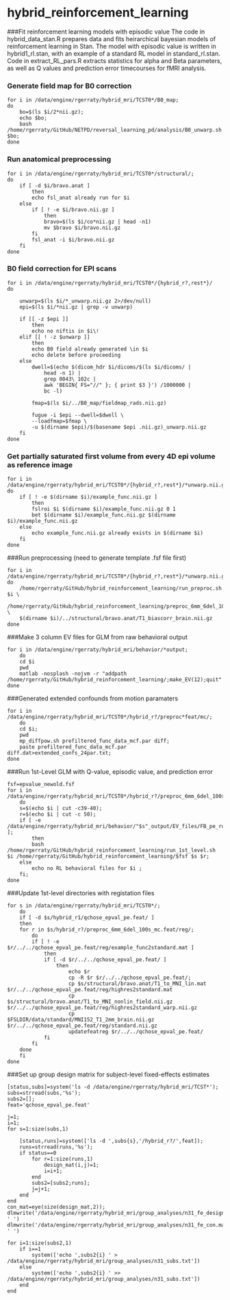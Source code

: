 # hybrid_reinforcement_learning


###Fit reinforcement learning models with episodic value
The code in hybrid_data_stan.R prepares data and fits heirarchical bayesian models of reinforcement learning in Stan. The model with episodic value is written in hybrid1_rl.stan, with an example of a standard RL model in standard_rl.stan. Code in extract_RL_pars.R extracts statistics for alpha and Beta parameters, as well as Q values and prediction error timecourses for fMRI analysis.


### Generate field map for B0 correction
```{.bash}
for i in /data/engine/rgerraty/hybrid_mri/TCST0*/B0_map;  
do 
	bo=$(ls $i/2*nii.gz);
	echo $bo; 
	bash /home/rgerraty/GitHub/NETPD/reversal_learning_pd/analysis/B0_unwarp.sh $bo; 
done
```

### Run anatomical preprocessing
```{.bash}
for i in /data/engine/rgerraty/hybrid_mri/TCST0*/structural/;
do 
	if [ -d $i/bravo.anat ]
		then
		echo fsl_anat already run for $i
	else
		if [ ! -e $i/bravo.nii.gz ]
			then
			bravo=$(ls $i/co*nii.gz | head -n1)
			mv $bravo $i/bravo.nii.gz
		fi
		fsl_anat -i $i/bravo.nii.gz
	fi
done
```

### B0 field correction for EPI scans
```{.bash}
for i in /data/engine/rgerraty/hybrid_mri/TCST0*/{hybrid_r?,rest*}/
do

	unwarp=$(ls $i/*_unwarp.nii.gz 2>/dev/null)
	epi=$(ls $i/*nii.gz | grep -v unwarp)

	if [[ -z $epi ]]
		then 
		echo no niftis in $i\!
	elif [[ ! -z $unwarp ]]
		then
		echo B0 field already generated \in $i
		echo delete before proceeding
	else
		dwell=$(echo $(dicom_hdr $i/dicoms/$(ls $i/dicoms/ | 
			head -n 1) | 
			grep 0043\ 102c | 
			awk 'BEGIN{ FS="//" }; { print $3 }') /1000000 | 
			bc -l) 

		fmap=$(ls $i/../B0_map/fieldmap_rads.nii.gz)

		fugue -i $epi --dwell=$dwell \
		--loadfmap=$fmap \
		-u $(dirname $epi)/$(basename $epi .nii.gz)_unwarp.nii.gz
	fi
done
```
### Get partially saturated first volume from every 4D epi volume as reference image
```{.bash}
for i in /data/engine/rgerraty/hybrid_mri/TCST0*/{hybrid_r?,rest*}/*unwarp.nii.gz
do
	if [ ! -e $(dirname $i)/example_func.nii.gz ]
		then
		fslroi $i $(dirname $i)/example_func.nii.gz 0 1
		bet $(dirname $i)/example_func.nii.gz $(dirname $i)/example_func.nii.gz 
	else
		echo example_func.nii.gz already exists in $(dirname $i)
	fi
done
```

###Run preprocessing (need to generate template .fsf file first)
```{.bash}
for i in /data/engine/rgerraty/hybrid_mri/TCST0*/{hybrid_r?,rest*}/*unwarp.nii.gz
do
	/home/rgerraty/GitHub/hybrid_reinforcement_learning/run_preproc.sh $i \
	/home/rgerraty/GitHub/hybrid_reinforcement_learning/preproc_6mm_6del_100s_mc.fsf \
	$(dirname $i)/../structural/bravo.anat/T1_biascorr_brain.nii.gz
done
```

###Make 3 column EV files for GLM from raw behavioral output
```{.bash}
for i in /data/engine/rgerraty/hybrid_mri/behavior/*output;
	do
	cd $i
	pwd
	matlab -nosplash -nojvm -r "addpath /home/rgerraty/GitHub/hybrid_reinforcement_learning/;make_EV(12);quit"
done
```

###Generated extended confounds from motion paramaters
```{.bash}
for i in /data/engine/rgerraty/hybrid_mri/TCST0*/hybrid_r?/preproc*feat/mc/; 
	do 
	cd $i; 
	pwd
	mp_diffpow.sh prefiltered_func_data_mcf.par diff; 
	paste prefiltered_func_data_mcf.par diff.dat>extended_confs_24par.txt;
done
```

###Run 1st-Level GLM with Q-value, episodic value, and prediction error
```{.bash}
fsf=epvalue_newold.fsf
for i in /data/engine/rgerraty/hybrid_mri/TCST0*/hybrid_r?/preproc_6mm_6del_100s_mc.feat/filtered_func_data.nii.gz; 
	do 
	s=$(echo $i | cut -c39-40); 
	r=$(echo $i | cut -c 50);
	if [ -e /data/engine/rgerraty/hybrid_mri/behavior/"$s"_output/EV_files/FB_pe_run"$r".txt ];
		then 
		bash /home/rgerraty/GitHub/hybrid_reinforcement_learning/run_1st_level.sh $i /home/rgerraty/GitHub/hybrid_reinforcement_learning/$fsf $s $r;
	else 
		echo no RL behavioral files for $i ;
	fi;
done
```

###Update 1st-level directories with registation files
```{.bash}
for s in /data/engine/rgerraty/hybrid_mri/TCST0*/;
	do
	if [ -d $s/hybrid_r1/qchose_epval_pe.feat/ ]
	then
	for r in $s/hybrid_r?/preproc_6mm_6del_100s_mc.feat/reg/; 
		do 
		if [ ! -e $r/../../qchose_epval_pe.feat/reg/example_func2standard.mat ]
			then
			if [ -d $r/../../qchose_epval_pe.feat/ ]
				then
					echo $r
					cp -R $r $r/../../qchose_epval_pe.feat/;
					cp $s/structural/bravo.anat/T1_to_MNI_lin.mat $r/../../qchose_epval_pe.feat/reg/highres2standard.mat
					cp $s/structural/bravo.anat/T1_to_MNI_nonlin_field.nii.gz $r/../../qchose_epval_pe.feat/reg/highres2standard_warp.nii.gz
					cp $FSLDIR/data/standard/MNI152_T1_2mm_brain.nii.gz $r/../../qchose_epval_pe.feat/reg/standard.nii.gz
					updatefeatreg $r/../../qchose_epval_pe.feat/
			fi
		fi
	done
	fi
done
```

###Set up group design matrix for subject-level fixed-effects estimates
```{.matlab}
[status,subs]=system('ls -d /data/engine/rgerraty/hybrid_mri/TCST*');
subs=strread(subs,'%s');
subs2=[];
feat='qchose_epval_pe.feat'

j=1;
i=1;
for s=1:size(subs,1)

	[status,runs]=system(['ls -d ',subs{s},'/hybrid_r?/',feat]);
	runs=strread(runs,'%s');
	if status==0
		for r=1:size(runs,1)
			design_mat(i,j)=1;
			i=i+1;
		end
		subs2=[subs2;runs];
		j=j+1;
	end
end
con_mat=eye(size(design_mat,2));
dlmwrite('/data/engine/rgerraty/hybrid_mri/group_analyses/n31_fe_design.mat',design_mat, ' ')
dlmwrite('/data/engine/rgerraty/hybrid_mri/group_analyses/n31_fe_con.mat',con_mat, ' ')

for i=1:size(subs2,1)
	if i==1
		system(['echo ',subs2{i} ' > /data/engine/rgerraty/hybrid_mri/group_analyses/n31_subs.txt'])
	else
		system(['echo ',subs2{i} ' >> /data/engine/rgerraty/hybrid_mri/group_analyses/n31_subs.txt'])
	end
end

```
